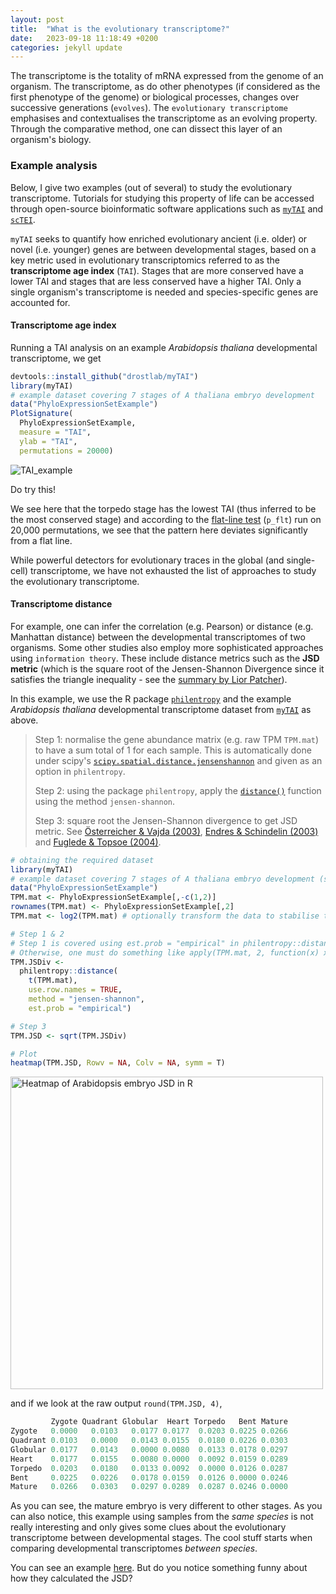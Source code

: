 ```yaml
---
layout: post
title:  "What is the evolutionary transcriptome?"
date:   2023-09-18 11:18:49 +0200
categories: jekyll update
---
```

The transcriptome is the totality of mRNA expressed from the genome of an organism. The transcriptome, as do other phenotypes (if considered as the first phenotype of the genome) or biological processes, changes over successive generations (`evolves`). The `evolutionary transcriptome` emphasises and contextualises the transcriptome as an evolving property. Through the comparative method, one can dissect this layer of an organism's biology.

### Example analysis

Below, I give two examples (out of several) to study the evolutionary transcriptome. Tutorials for studying this property of life can be accessed through open-source bioinformatic software applications such as [`myTAI`](https://github.com/drostlab/myTAI) and [`scTEI`](https://github.com/kullrich/scTEI). 

`myTAI` seeks to quantify how enriched evolutionary ancient (i.e. older) or novel (i.e. younger) genes are between developmental stages, based on a key metric used in evolutionary transcriptomics referred to as the **transcriptome age index** (`TAI`). Stages that are more conserved have a lower TAI and stages that are less conserved have a higher TAI. Only a single organism's transcriptome is needed and species-specific genes are accounted for. 

#### Transcriptome age index

Running a TAI analysis on an example _Arabidopsis thaliana_ developmental transcriptome, we get

```r
devtools::install_github("drostlab/myTAI")
library(myTAI)
# example dataset covering 7 stages of A thaliana embryo development
data("PhyloExpressionSetExample")
PlotSignature(
  PhyloExpressionSetExample, 
  measure = "TAI", 
  ylab = "TAI", 
  permutations = 20000)
```

![TAI_example](https://github.com/LotharukpongJS/LotharukpongJS.github.io/assets/80110649/4ba1917c-0fc9-4729-8f9e-30d89f37d405)

Do try this! 

We see here that the torpedo stage has the lowest TAI (thus inferred to be the most conserved stage) and according to the [flat-line test](https://drostlab.github.io/myTAI/reference/FlatLineTest.html) (`p_flt`) run on 20,000 permutations, we see that the pattern here deviates significantly from a flat line.

While powerful detectors for evolutionary traces in the global (and single-cell) transcriptome, we have not exhausted the list of approaches to study the evolutionary transcriptome.

#### Transcriptome distance

For example, one can infer the correlation (e.g. Pearson) or distance (e.g. Manhattan distance) between the developmental transcriptomes of two organisms. Some other studies also employ more sophisticated approaches using `information theory`. These include distance metrics such as the **JSD metric** (which is the square root of the Jensen-Shannon Divergence since it satisfies the triangle inequality - see the [summary by Lior Patcher](https://liorpachter.wordpress.com/tag/jensen-shannon-divergence/)).

In this example, we use the R package [`philentropy`](https://drostlab.github.io/philentropy/index.html) and the example _Arabidopsis thaliana_ developmental transcriptome dataset from [`myTAI`](https://github.com/drostlab/myTAI) as above.

> Step 1: normalise the gene abundance matrix (e.g. raw TPM `TPM.mat`) to have a sum total of 1 for each sample. This is automatically done under scipy's [`scipy.spatial.distance.jensenshannon`](https://docs.scipy.org/doc/scipy/reference/generated/scipy.spatial.distance.jensenshannon.html) and given as an option in `philentropy`.
> 
> Step 2: using the package `philentropy`, apply the [`distance()`](https://drostlab.github.io/philentropy/reference/distance.html) function using the method `jensen-shannon`.
> 
> Step 3: square root the Jensen-Shannon divergence to get JSD metric. See [Österreicher & Vajda (2003)](https://link.springer.com/article/10.1007/BF02517812), [Endres & Schindelin (2003)](http://www.yaroslavvb.com/papers/endres-new.pdf) and [Fuglede & Topsoe (2004)](https://ieeexplore.ieee.org/abstract/document/1365067).

```r
# obtaining the required dataset
library(myTAI)
# example dataset covering 7 stages of A thaliana embryo development (same as above)
data("PhyloExpressionSetExample")
TPM.mat <- PhyloExpressionSetExample[,-c(1,2)]
rownames(TPM.mat) <- PhyloExpressionSetExample[,2]
TPM.mat <- log2(TPM.mat) # optionally transform the data to stabilise the variance in highly expressed genes.

# Step 1 & 2
# Step 1 is covered using est.prob = "empirical" in philentropy::distance
# Otherwise, one must do something like apply(TPM.mat, 2, function(x) x/sum(x))
TPM.JSDiv <- 
  philentropy::distance(
    t(TPM.mat), 
    use.row.names = TRUE, 
    method = "jensen-shannon", 
    est.prob = "empirical")

# Step 3
TPM.JSD <- sqrt(TPM.JSDiv)

# Plot
heatmap(TPM.JSD, Rowv = NA, Colv = NA, symm = T)
```

<img width="500" alt="Heatmap of Arabidopsis embryo JSD in R" src="https://github.com/LotharukpongJS/LotharukpongJS.github.io/assets/80110649/f3895ea5-4219-4713-b670-9e995018aacd">


and if we look at the raw output `round(TPM.JSD, 4)`,
```r
         Zygote Quadrant Globular  Heart Torpedo   Bent Mature
Zygote   0.0000   0.0103   0.0177 0.0177  0.0203 0.0225 0.0266
Quadrant 0.0103   0.0000   0.0143 0.0155  0.0180 0.0226 0.0303
Globular 0.0177   0.0143   0.0000 0.0080  0.0133 0.0178 0.0297
Heart    0.0177   0.0155   0.0080 0.0000  0.0092 0.0159 0.0289
Torpedo  0.0203   0.0180   0.0133 0.0092  0.0000 0.0126 0.0287
Bent     0.0225   0.0226   0.0178 0.0159  0.0126 0.0000 0.0246
Mature   0.0266   0.0303   0.0297 0.0289  0.0287 0.0246 0.0000
```

As you can see, the mature embryo is very different to other stages. As you can also notice, this example using samples from the _same species_ is not really interesting and only gives some clues about the evolutionary transcriptome between developmental stages. The cool stuff starts when comparing developmental transcriptomes _between species_.

You can see an example [here](https://www.nature.com/articles/s41586-018-0734-6/figures/3). But do you notice something funny about how they calculated the JSD?
